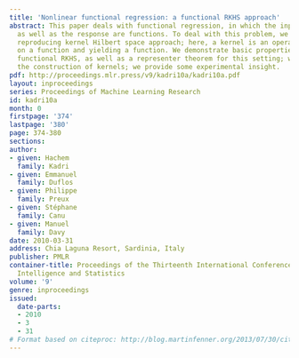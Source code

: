 ```yaml
---
title: 'Nonlinear functional regression: a functional RKHS approach'
abstract: This paper deals with functional regression, in which the input attributes
  as well as the response are functions. To deal with this problem, we develop a functional
  reproducing kernel Hilbert space approach; here, a kernel is an operator acting
  on a function and yielding a function. We demonstrate basic properties of these
  functional RKHS, as well as a representer theorem for this setting; we investigate
  the construction of kernels; we provide some experimental insight.
pdf: http://proceedings.mlr.press/v9/kadri10a/kadri10a.pdf
layout: inproceedings
series: Proceedings of Machine Learning Research
id: kadri10a
month: 0
firstpage: '374'
lastpage: '380'
page: 374-380
sections: 
author:
- given: Hachem
  family: Kadri
- given: Emmanuel
  family: Duflos
- given: Philippe
  family: Preux
- given: Stéphane
  family: Canu
- given: Manuel
  family: Davy
date: 2010-03-31
address: Chia Laguna Resort, Sardinia, Italy
publisher: PMLR
container-title: Proceedings of the Thirteenth International Conference on Artificial
  Intelligence and Statistics
volume: '9'
genre: inproceedings
issued:
  date-parts:
  - 2010
  - 3
  - 31
# Format based on citeproc: http://blog.martinfenner.org/2013/07/30/citeproc-yaml-for-bibliographies/
---
```

